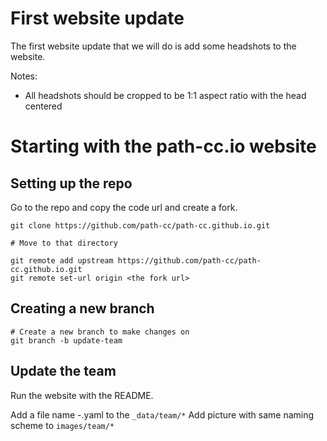 # First website update

The first website update that we will do is add some headshots to the website. 

Notes:

- All headshots should be cropped to be 1:1 aspect ratio with the head centered

# Starting with the path-cc.io website

## Setting up the repo

Go to the repo and copy the code url and create a fork.

```shell
git clone https://github.com/path-cc/path-cc.github.io.git

# Move to that directory

git remote add upstream https://github.com/path-cc/path-cc.github.io.git
git remote set-url origin <the fork url>
```

## Creating a new branch

```shell
# Create a new branch to make changes on 
git branch -b update-team
```

## Update the team

Run the website with the README.

Add a file name <first>-<last>.yaml to the `_data/team/*`
Add picture with same naming scheme to `images/team/*`

